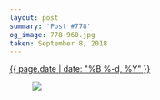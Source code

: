 ```yaml
---
layout: post
summary: 'Post #778'
og_image: 778-960.jpg
taken: September 8, 2018
---
```


<div class="post">
 <time>
  <a href="/778">
   {{ page.date | date: "%B %-d, %Y" }}
  </a>
 </time>
 <a href="/778">
  <figure data-taken="9/8/2018">
   <img sizes="(min-width: 700px) 50vw, calc(100vw - 2rem)" src="{{ site.assets_url }}/778-480.jpg" srcset="{{ site.assets_url }}/778-240.jpg 240w, {{ site.assets_url }}/778-480.jpg 480w, {{ site.assets_url }}/778-720.jpg 720w, {{ site.assets_url }}/778-960.jpg 960w"/>
  </figure>
 </a>
</div>
